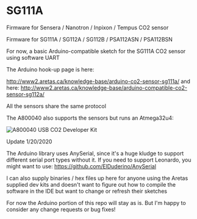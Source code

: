 # SG111A
Firmware for Sensera / Nanotron / Inpixon / Tempus CO2 sensor

Firmware for SG111A / SG112A / SG112B / PSA112ASN / PSA112BSN

For now, a basic Arduino-compatible sketch for the SG111A CO2 sensor using software UART

The Arduino hook-up page is here: 

http://www2.aretas.ca/knowledge-base/arduino-co2-sensor-sg111a/
and here:
http://www2.aretas.ca/knowledge-base/arduino-compatible-co2-sensor-sg112a/

All the sensors share the same protocol 

The A800040 also supports the sensors but runs an Atmega32u4:

![A800040 USB CO2 Developer Kit](http://www2.aretas.ca/wp-content/uploads/2019/11/A800040-1.0-Top-300x300.png)

Update 1/20/2020

The Arduino library uses AnySerial, since it's a huge kludge to support different serial port types without it. If you need to support Leonardo, you might want to use: https://github.com/ElDuderino/AnySerial

I can also supply binaries / hex files up here for anyone using the Aretas supplied dev kits and doesn't want to figure out how to compile the software in the IDE but want to change or refresh their sketches

For now the Arduino portion of this repo will stay as is. But I'm happy to consider any change requests or bug fixes!
